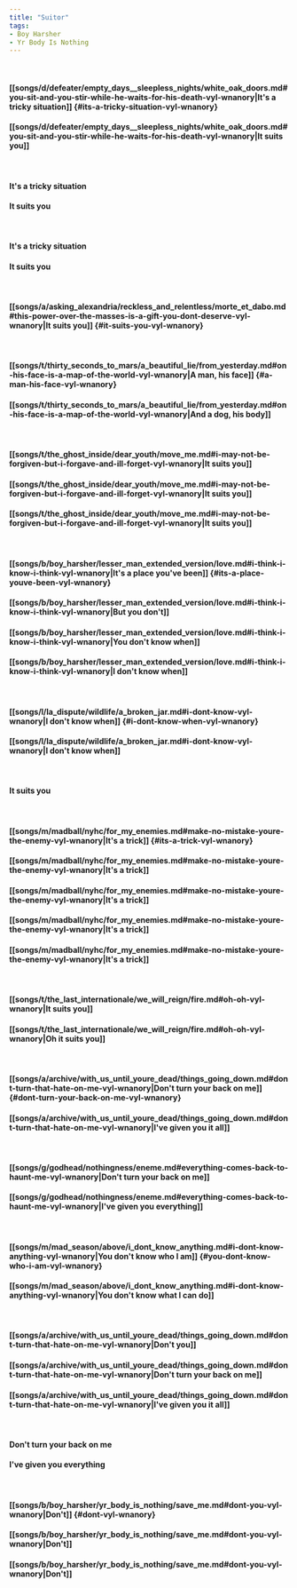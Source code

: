 ```yaml
---
title: "Suitor"
tags:
- Boy Harsher
- Yr Body Is Nothing
---
```

&nbsp;
#### [[songs/d/defeater/empty_days__sleepless_nights/white_oak_doors.md#you-sit-and-you-stir-while-he-waits-for-his-death-vyl-wnanory|It's a tricky situation]] {#its-a-tricky-situation-vyl-wnanory}
#### [[songs/d/defeater/empty_days__sleepless_nights/white_oak_doors.md#you-sit-and-you-stir-while-he-waits-for-his-death-vyl-wnanory|It suits you]]
&nbsp;
#### It's a tricky situation
#### It suits you
&nbsp;
#### It's a tricky situation
#### It suits you
&nbsp;
#### [[songs/a/asking_alexandria/reckless_and_relentless/morte_et_dabo.md#this-power-over-the-masses-is-a-gift-you-dont-deserve-vyl-wnanory|It suits you]] {#it-suits-you-vyl-wnanory}
&nbsp;
#### [[songs/t/thirty_seconds_to_mars/a_beautiful_lie/from_yesterday.md#on-his-face-is-a-map-of-the-world-vyl-wnanory|A man, his face]] {#a-man-his-face-vyl-wnanory}
#### [[songs/t/thirty_seconds_to_mars/a_beautiful_lie/from_yesterday.md#on-his-face-is-a-map-of-the-world-vyl-wnanory|And a dog, his body]]
&nbsp;
#### [[songs/t/the_ghost_inside/dear_youth/move_me.md#i-may-not-be-forgiven-but-i-forgave-and-ill-forget-vyl-wnanory|It suits you]]
#### [[songs/t/the_ghost_inside/dear_youth/move_me.md#i-may-not-be-forgiven-but-i-forgave-and-ill-forget-vyl-wnanory|It suits you]]
#### [[songs/t/the_ghost_inside/dear_youth/move_me.md#i-may-not-be-forgiven-but-i-forgave-and-ill-forget-vyl-wnanory|It suits you]]
&nbsp;
#### [[songs/b/boy_harsher/lesser_man_extended_version/love.md#i-think-i-know-i-think-vyl-wnanory|It's a place you've been]] {#its-a-place-youve-been-vyl-wnanory}
#### [[songs/b/boy_harsher/lesser_man_extended_version/love.md#i-think-i-know-i-think-vyl-wnanory|But you don't]]
#### [[songs/b/boy_harsher/lesser_man_extended_version/love.md#i-think-i-know-i-think-vyl-wnanory|You don't know when]]
#### [[songs/b/boy_harsher/lesser_man_extended_version/love.md#i-think-i-know-i-think-vyl-wnanory|I don't know when]]
&nbsp;
#### [[songs/l/la_dispute/wildlife/a_broken_jar.md#i-dont-know-vyl-wnanory|I don't know when]] {#i-dont-know-when-vyl-wnanory}
#### [[songs/l/la_dispute/wildlife/a_broken_jar.md#i-dont-know-vyl-wnanory|I don't know when]]
&nbsp;
#### It suits you
&nbsp;
#### [[songs/m/madball/nyhc/for_my_enemies.md#make-no-mistake-youre-the-enemy-vyl-wnanory|It's a trick]] {#its-a-trick-vyl-wnanory}
#### [[songs/m/madball/nyhc/for_my_enemies.md#make-no-mistake-youre-the-enemy-vyl-wnanory|It's a trick]]
#### [[songs/m/madball/nyhc/for_my_enemies.md#make-no-mistake-youre-the-enemy-vyl-wnanory|It's a trick]]
#### [[songs/m/madball/nyhc/for_my_enemies.md#make-no-mistake-youre-the-enemy-vyl-wnanory|It's a trick]]
#### [[songs/m/madball/nyhc/for_my_enemies.md#make-no-mistake-youre-the-enemy-vyl-wnanory|It's a trick]]
&nbsp;
#### [[songs/t/the_last_internationale/we_will_reign/fire.md#oh-oh-vyl-wnanory|It suits you]]
#### [[songs/t/the_last_internationale/we_will_reign/fire.md#oh-oh-vyl-wnanory|Oh it suits you]]
&nbsp;
#### [[songs/a/archive/with_us_until_youre_dead/things_going_down.md#dont-turn-that-hate-on-me-vyl-wnanory|Don't turn your back on me]] {#dont-turn-your-back-on-me-vyl-wnanory}
#### [[songs/a/archive/with_us_until_youre_dead/things_going_down.md#dont-turn-that-hate-on-me-vyl-wnanory|I've given you it all]]
&nbsp;
#### [[songs/g/godhead/nothingness/eneme.md#everything-comes-back-to-haunt-me-vyl-wnanory|Don't turn your back on me]]
#### [[songs/g/godhead/nothingness/eneme.md#everything-comes-back-to-haunt-me-vyl-wnanory|I've given you everything]]
&nbsp;
#### [[songs/m/mad_season/above/i_dont_know_anything.md#i-dont-know-anything-vyl-wnanory|You don't know who I am]] {#you-dont-know-who-i-am-vyl-wnanory}
#### [[songs/m/mad_season/above/i_dont_know_anything.md#i-dont-know-anything-vyl-wnanory|You don't know what I can do]]
&nbsp;
#### [[songs/a/archive/with_us_until_youre_dead/things_going_down.md#dont-turn-that-hate-on-me-vyl-wnanory|Don't you]]
#### [[songs/a/archive/with_us_until_youre_dead/things_going_down.md#dont-turn-that-hate-on-me-vyl-wnanory|Don't turn your back on me]]
#### [[songs/a/archive/with_us_until_youre_dead/things_going_down.md#dont-turn-that-hate-on-me-vyl-wnanory|I've given you it all]]
&nbsp;
#### Don't turn your back on me
#### I've given you everything
&nbsp;
#### [[songs/b/boy_harsher/yr_body_is_nothing/save_me.md#dont-you-vyl-wnanory|Don't]] {#dont-vyl-wnanory}
#### [[songs/b/boy_harsher/yr_body_is_nothing/save_me.md#dont-you-vyl-wnanory|Don't]]
#### [[songs/b/boy_harsher/yr_body_is_nothing/save_me.md#dont-you-vyl-wnanory|Don't]]
